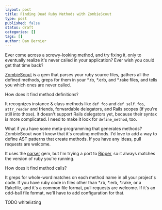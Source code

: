 ```yaml
---
layout: post
title: Finding Dead Ruby Methods with ZombieScout
type: post
published: false
status: draft
categories: []
tags: []
author: Dan Bernier
---
```


Ever come across a screwy-looking method, and try fixing it, only to eventually realize it's never called in your application? Ever wish you could get that time back?

[ZombieScout](http://rubygems.org/gems/zombie_scout) is a gem that parses your ruby source files, gathers all the defined methods, greps for them in your *.rb, *.erb, and *.rake files, and tells you which ones are never called.

How does it find method definitions?

It recognizes instance & class methods like `def foo` and `def self.foo`, `attr_reader` and friends, forwardable delegators, and Rails scopes (if you're still into those). It doesn't support Rails delegators yet, because their syntax is more complicated. I need to make it look for `define_method`, too.

What if you have some meta-programming that generates methods? ZombieScout won't know that it's creating methods. I'd love to add a way to define AST patterns that create methods. If you have any ideas, pull requests are welcome.

It uses the [parser](http://rubygems.org/gems/parser) gem, but I'm trying a port to [Ripper](http://www.ruby-doc.org/stdlib-2.1.1/libdoc/ripper/rdoc/Ripper.html), so it always matches the version of ruby you're running.

How does it find method calls?

It greps for whole-word matches on each method name in all your project's code. If you have ruby code in files other than *.rb, *.erb, *.rake, or a Rakefile, and it's a common file format, pull requests are welcome. If it's an odd-ball file format, we'll have to add configuration for that.

TODO whitelisting
